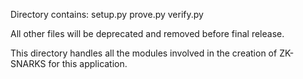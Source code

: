 Directory contains:
setup.py
prove.py
verify.py

All other files will be deprecated and removed before final release.

This directory handles all the modules involved in the creation of ZK-SNARKS for this application.
